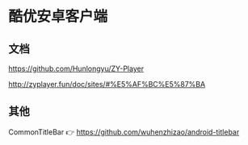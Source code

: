 # 酷优安卓客户端

## 文档
https://github.com/Hunlongyu/ZY-Player

http://zyplayer.fun/doc/sites/#%E5%AF%BC%E5%87%BA

## 其他

CommonTitleBar 👉 https://github.com/wuhenzhizao/android-titlebar
